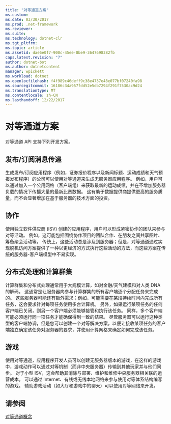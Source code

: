 ```yaml
---
title: "对等通道方案"
ms.custom: 
ms.date: 03/30/2017
ms.prod: .net-framework
ms.reviewer: 
ms.suite: 
ms.technology: dotnet-clr
ms.tgt_pltfrm: 
ms.topic: article
ms.assetid: dae6e0f7-900c-45ee-8be9-3647698382fb
caps.latest.revision: "7"
author: dotnet-bot
ms.author: dotnetcontent
manager: wpickett
ms.workload: dotnet
ms.openlocfilehash: f4f989c46deff9c38e4737e48e077bf07240fa98
ms.sourcegitcommit: 16186c34a957fdd52e5db7294f291f7530ac9d24
ms.translationtype: MT
ms.contentlocale: zh-CN
ms.lasthandoff: 12/22/2017
---
```

# <a name="peer-channel-scenarios"></a>对等通道方案
对等通道 API 支持下列开发方案。  
  
## <a name="publicationsubscription-messaging"></a>发布/订阅消息传递  
 生成发布/订阅应用程序（例如，证券报价程序以及新闻标题、运动成绩和天气预报发布程序）的公司可以使用对等通道来生成无服务器应用程序。 例如，用户可以通过加入一个公用网格（客户端组）来获取最新的运动成绩，并在不增加服务器负载的情况下传播大量的最新比赛数据。 这有助于数据提供商提供更高的服务质量，而不会显著增加在基于服务器的技术方面的投资。  
  
## <a name="collaboration"></a>协作  
 使用独立软件供应商 (ISV) 创建的应用程序，用户可以形成紧密协作的团队来参与对等活动。 例如，这可能包括围绕协作项目的团队合作、在朋友之间共享图片、筹备聚会活动等。 传统上，这些活动总是涉及到服务器；但是，对等通道通过实现脱机访问方案提供了一种以更经济的方式执行这些活动的方法，而这些方案在传统的服务器-客户端模型中不易实现。  
  
## <a name="distributed-processing-and-compute-clusters"></a>分布式处理和计算群集  
 计算群集和分布式处理通常用于大规模计算，如对金融/天气建模和对人类 DNA 的解码。 这通常是让服务器向参与计算群集的所有客户端逐个分配任务来完成的。 这些服务器可能还有额外需求；例如，可能需要在某段持续时间内完成所有任务，这会要求针对每项任务使用多台计算机。 另外，如果运行某项任务的任何客户端已关闭，则另一个客户端必须能够接管和执行该任务。 同样，多个客户端可能必须运行同一项任务才能确保得到一致的结果。 尽管服务器可以运行这种类型的客户端协调，但是您可以创建一个对等解决方案，以便让接收某项任务的客户端独立确定该任务对服务器的要求，并使用计算网格来确定如何完成该任务。  
  
## <a name="gaming"></a>游戏  
 使用对等通道，应用程序开发人员可以创建无服务器版本的游戏，在这样的游戏中，游戏动作可以通过对等机制（而非中央服务器）传输到其他玩家并与他们同步。 对于小型 ISV，这会帮助其消除与部署、维护和维修中央服务器相关联的运营成本。 可以通过 Internet、有线或无线本地网络来参与使用对等体系结构编写的游戏。 辅助游戏活动（如大厅和游戏中的聊天）可以使用对等网络来开发。  
  
## <a name="see-also"></a>请参阅  
 [对等通道概念](../../../../docs/framework/wcf/feature-details/peer-channel-concepts.md)
